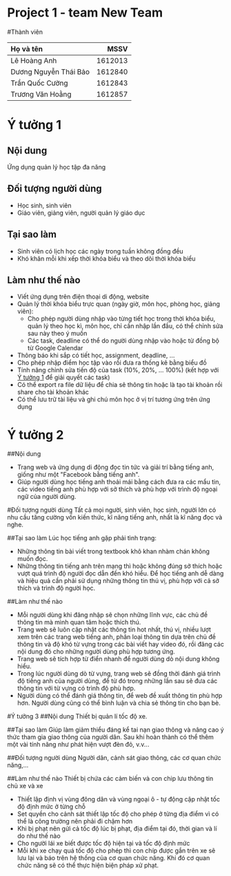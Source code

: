 # Project 1 - team New Team
#Thành viên

| Họ và tên | MSSV |
|:---|---:|
|Lê Hoàng Anh|1612013|
|Dương Nguyễn Thái Bảo|1612840|
|Trần Quốc Cường|1612843|
|Trương Văn Hoằng|1612857|

# Ý tưởng 1
## Nội dung
Ứng dụng quản lý học tập đa năng


## Đối tượng người dùng
- Học sinh, sinh viên
- Giáo viên, giảng viên, người quản lý giáo dục

## Tại sao làm
- Sinh viên có lịch học các ngày trong tuần không đồng đều
- Khó khăn mỗi khi xếp thời khóa biểu và theo dõi thời khóa biểu

## Làm như thế nào
- Viết ứng dụng trên điện thoại di động, website
- Quản lý thời khóa biểu trực quan (ngày giờ, môn học, phòng học, giảng viên):
	- Cho phép người dùng nhập vào từng tiết học trong thời khóa biểu, quản lý theo học kì, môn học, chỉ cần nhập lần đầu, có thể chỉnh sửa sau này theo ý muốn
	- Các task, deadline có thể do người dùng nhập vào hoặc từ đồng bộ từ Google Calendar
- Thông báo khi sắp có tiết học, assignment, deadline, …
- Cho phép nhập điểm học tập vào rồi đưa ra thống kê bằng biểu đồ
- Tính năng chỉnh sửa tiến độ của task (10%, 20%, … 100%) (kết hợp với [Ý tưởng 1](#Ý-tưởng-1) để giải quyết các task)
- Có thể export ra file dữ liệu để chia sẽ thông tin hoặc là tạo tài khoản rồi share cho tài khoản khác
- Có thể lưu trữ tài liệu và ghi chú môn học ở vị trí tương ứng trên ứng dụng

# Ý tưởng 2
##Nội dung
- Trang web và ứng dụng di động đọc tin tức và giải trí bằng tiếng anh, giống như một "Facebook bằng tiếng anh".
- Giúp người dùng học tiếng anh thoải mái bằng cách đưa ra các mẩu tin, các video tiếng anh phù hợp với sở thích và phù hợp với trình độ ngoại ngữ của người dùng.

#Đối tượng người dùng
Tất cả mọi người, sinh viên, học sinh, người lớn có nhu cầu tăng cường vốn kiến thức, kĩ năng tiếng anh, nhất là kĩ năng đọc và nghe.

##Tại sao làm
Lúc học tiếng anh gặp phải tình trạng:
- Những thông tin bài viết trong textbook khô khan nhàm chán không muốn đọc.
- Những thông tin tiếng anh trên mạng thì hoặc không đúng sở thích hoặc vượt quá trình độ người đọc dẫn đến khó hiểu.
Để học tiếng anh dễ dàng và hiệu quả cần phải sử dụng những thông tin thú vị, phù hợp với cả sở thích và trình độ người học.

##Làm như thế nào
- Mỗi người dùng khi đăng nhập sẽ chọn những lĩnh vực, các chủ đề thông tin mà mình quan tâm hoặc thích thú.
- Trang web sẽ luôn cập nhật các thông tin hot nhất, thú vị, nhiều lượt xem trên các trang web tiếng anh, phân loại thông tin dựa trên chủ đề thông tin và độ khó từ vựng trong các bài viết hay video đó, rồi đăng các nội dung đó cho những người dùng phù hợp tương ứng.
- Trang web sẽ tích hợp từ điển nhanh để người dùng dò nội dung không hiểu.
- Trong lúc người dùng dò từ vựng, trang web sẽ đồng thời đánh giá trình độ tiếng anh của người dùng, để từ đó trong những lần sau sẽ đưa các thông tin với từ vựng có trình độ phù hợp.
- Người dùng có thể đánh giá thông tin, để web đề xuất thông tin phù hợp hơn. Người dùng cũng có thể bình luận và chia sẻ thông tin cho bạn bè.

#Ý tưởng 3
##Nội dung
Thiết bị quản lí tốc độ xe.

##Tại sao làm
Giúp làm giảm thiểu đáng kể tai nạn giao thông và nâng cao ý thức tham gia giao thông của người dân. Sau khi hoàn thành có thể thêm một vài tính năng như phát hiện vượt đèn đỏ, v.v...

##Đối tượng người dùng
Người dân, cảnh sát giao thông, các cơ quan chức năng,...

##Làm như thế nào
Thiết bị chứa các cảm biến và con chip lưu thông tin chủ xe và xe
- Thiết lập định vị vùng đông dân và vùng ngoại ô - tự động cập nhật tốc độ định mức ở từng chỗ
- Set quyền cho cảnh sát thiết lập tốc độ cho phép ở từng địa điểm vì có thể là công trường nên phải đi chậm hơn
- Khi bị phạt nên gửi cả tốc độ lúc bị phạt, địa điểm tại đó, thời gian và lí do như thế nào
- Cho người lái xe biết được tốc độ hiện tại và tốc độ định mức
- Mỗi khi xe chạy quá tốc độ cho phép thì con chíp được gắn trên xe sẽ lưu lại và báo trên hệ thống của cơ quan chức năng. Khi đó cơ quan chức năng sẽ có thể thực hiện biện pháp xử phạt.
